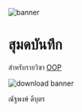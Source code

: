 ![banner](https://picsum.photos/800/250)

# สุมดบันทึก

สำหรับรายวิฃา [OOP](https://Natthaphong66.github.io)

![download banner](./banner.jpg)

ณัฐพงษ์ ดีบุตร
